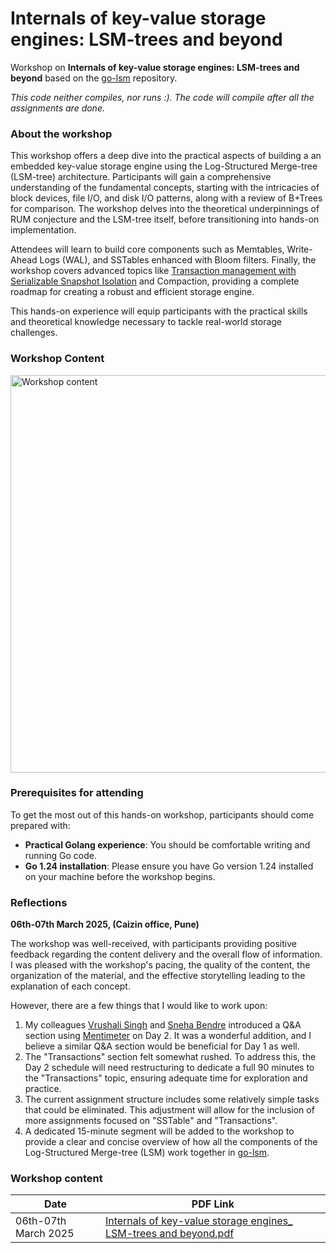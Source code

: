 # Internals of key-value storage engines: LSM-trees and beyond 

Workshop on **Internals of key-value storage engines: LSM-trees and beyond** based on the [go-lsm](https://github.com/SarthakMakhija/go-lsm) repository.

_This code neither compiles, nor runs :). The code will compile after all the assignments are done._

### About the workshop

This workshop offers a deep dive into the practical aspects of building a an embedded key-value storage engine using the Log-Structured Merge-tree (LSM-tree) architecture. 
Participants will gain a comprehensive understanding of the fundamental concepts, starting with the intricacies of block devices, file I/O, and disk I/O patterns, along with a review of B+Trees for comparison.
The workshop delves into the theoretical underpinnings of RUM conjecture and the LSM-tree itself, before transitioning into hands-on implementation. 

Attendees will learn to build core components such as Memtables, Write-Ahead Logs (WAL), and SSTables enhanced with Bloom filters.
Finally, the workshop covers advanced topics like [Transaction management with Serializable Snapshot Isolation](https://tech-lessons.in/en/blog/serializable_snapshot_isolation/) and Compaction, providing a complete roadmap for creating a robust and efficient storage engine. 

This hands-on experience will equip participants with the practical skills and theoretical knowledge necessary to tackle real-world storage challenges.

### Workshop Content

<img width="636" alt="Workshop content" src="https://github.com/user-attachments/assets/4d0c55de-28c0-42e1-b419-ef20b56cfb6d" />

### Prerequisites for attending

To get the most out of this hands-on workshop, participants should come prepared with:

- **Practical Golang experience**: You should be comfortable writing and running Go code.
- **Go 1.24 installation**: Please ensure you have Go version 1.24 installed on your machine before the workshop begins.

### Reflections

**06th-07th March 2025, (Caizin office, Pune)**

The workshop was well-received, with participants providing positive feedback regarding the content delivery and the overall flow of information.
I was pleased with the workshop's pacing, the quality of the content, the organization of the material, and the effective storytelling leading to the explanation of each concept.

However, there are a few things that I would like to work upon:

1. My colleagues [Vrushali Singh](https://www.linkedin.com/in/vrushalisingh/) and [Sneha Bendre](https://www.linkedin.com/in/sneha-bendre-0b6454212/) introduced a Q&A section using [Mentimeter](https://www.mentimeter.com/) on Day 2. It was a wonderful addition, and I believe a similar Q&A section would be beneficial for Day 1 as well.
2. The "Transactions" section felt somewhat rushed. To address this, the Day 2 schedule will need restructuring to dedicate a full 90 minutes to the "Transactions" topic, ensuring adequate time for exploration and practice.
3. The current assignment structure includes some relatively simple tasks that could be eliminated. This adjustment will allow for the inclusion of more assignments focused on "SSTable" and "Transactions".
4. A dedicated 15-minute segment will be added to the workshop to provide a clear and concise overview of how all the components of the Log-Structured Merge-tree (LSM) work together in [go-lsm](https://github.com/SarthakMakhija/go-lsm).

### Workshop content

| Date                 | PDF Link                                                                                                                                                                                |
|----------------------|-----------------------------------------------------------------------------------------------------------------------------------------------------------------------------------------|
| 06th-07th March 2025 | [Internals of key-value storage engines_ LSM-trees and beyond.pdf](https://github.com/user-attachments/files/19144531/Internals.of.key-value.storage.engines_.LSM-trees.and.beyond.pdf) |




